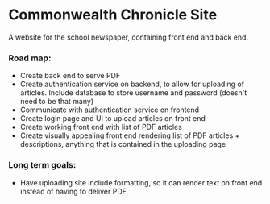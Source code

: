 # Commonwealth Chronicle Site

A website for the school newspaper, containing front end and back end.

### Road map:
- Create back end to serve PDF
- Create authentication service on backend, to allow for uploading of articles. Include database to store username and password (doesn't need to be that many)
- Communicate with authentication service on frontend
- Create login page and UI to upload articles on front end
- Create working front end with list of PDF articles
- Create visually appealing front end rendering list of PDF articles + descriptions, anything that is contained in the uploading page


### Long term goals:
- Have uploading site include formatting, so it can render text on front end instead of having to deliver PDF